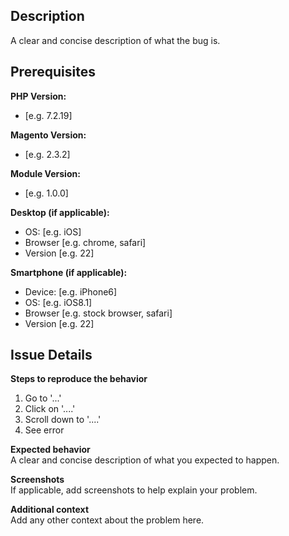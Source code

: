 ## Description  
A clear and concise description of what the bug is.

## Prerequisites  

**PHP Version:**
 - [e.g. 7.2.19]

**Magento Version:**
 - [e.g. 2.3.2]

**Module Version:**
 - [e.g. 1.0.0]

**Desktop (if applicable):**  
 - OS: [e.g. iOS]
 - Browser [e.g. chrome, safari]
 - Version [e.g. 22]

**Smartphone (if applicable):**  
 - Device: [e.g. iPhone6]
 - OS: [e.g. iOS8.1]
 - Browser [e.g. stock browser, safari]
 - Version [e.g. 22]

## Issue Details  

**Steps to reproduce the behavior**
1. Go to '...'
2. Click on '....'
3. Scroll down to '....'
4. See error

**Expected behavior**  
A clear and concise description of what you expected to happen.

**Screenshots**  
If applicable, add screenshots to help explain your problem.

**Additional context**  
Add any other context about the problem here.
